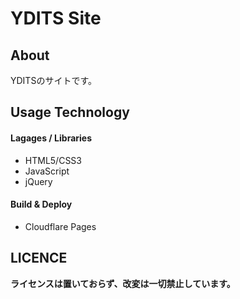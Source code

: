 
# YDITS Site

## About
YDITSのサイトです。

## Usage Technology

#### Lagages / Libraries
- HTML5/CSS3
- JavaScript
- jQuery

#### Build & Deploy
- Cloudflare Pages

## LICENCE
**ライセンスは置いておらず、改変は一切禁止しています。**
